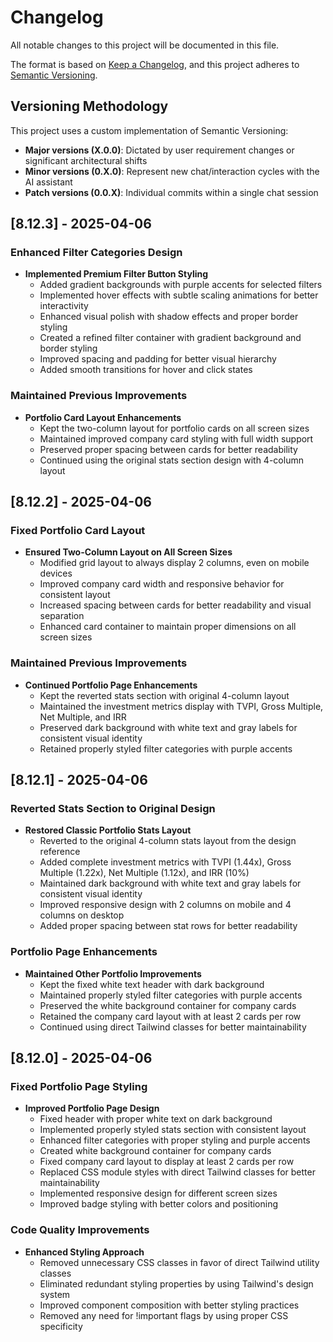# Changelog

All notable changes to this project will be documented in this file.

The format is based on [Keep a Changelog](https://keepachangelog.com/en/1.0.0/),
and this project adheres to [Semantic Versioning](https://semver.org/spec/v2.0.0.html).

## Versioning Methodology

This project uses a custom implementation of Semantic Versioning:
- **Major versions (X.0.0)**: Dictated by user requirement changes or significant architectural shifts
- **Minor versions (0.X.0)**: Represent new chat/interaction cycles with the AI assistant
- **Patch versions (0.0.X)**: Individual commits within a single chat session

## [8.12.3] - 2025-04-06

### Enhanced Filter Categories Design

- **Implemented Premium Filter Button Styling**
  - Added gradient backgrounds with purple accents for selected filters
  - Implemented hover effects with subtle scaling animations for better interactivity
  - Enhanced visual polish with shadow effects and proper border styling
  - Created a refined filter container with gradient background and border styling
  - Improved spacing and padding for better visual hierarchy
  - Added smooth transitions for hover and click states

### Maintained Previous Improvements

- **Portfolio Card Layout Enhancements**
  - Kept the two-column layout for portfolio cards on all screen sizes
  - Maintained improved company card styling with full width support
  - Preserved proper spacing between cards for better readability
  - Continued using the original stats section design with 4-column layout

## [8.12.2] - 2025-04-06

### Fixed Portfolio Card Layout

- **Ensured Two-Column Layout on All Screen Sizes**
  - Modified grid layout to always display 2 columns, even on mobile devices
  - Improved company card width and responsive behavior for consistent layout
  - Increased spacing between cards for better readability and visual separation
  - Enhanced card container to maintain proper dimensions on all screen sizes

### Maintained Previous Improvements

- **Continued Portfolio Page Enhancements**
  - Kept the reverted stats section with original 4-column layout 
  - Maintained the investment metrics display with TVPI, Gross Multiple, Net Multiple, and IRR
  - Preserved dark background with white text and gray labels for consistent visual identity
  - Retained properly styled filter categories with purple accents

## [8.12.1] - 2025-04-06

### Reverted Stats Section to Original Design

- **Restored Classic Portfolio Stats Layout**
  - Reverted to the original 4-column stats layout from the design reference
  - Added complete investment metrics with TVPI (1.44x), Gross Multiple (1.22x), Net Multiple (1.12x), and IRR (10%)
  - Maintained dark background with white text and gray labels for consistent visual identity
  - Improved responsive design with 2 columns on mobile and 4 columns on desktop
  - Added proper spacing between stat rows for better readability

### Portfolio Page Enhancements

- **Maintained Other Portfolio Improvements**
  - Kept the fixed white text header with dark background
  - Maintained properly styled filter categories with purple accents
  - Preserved the white background container for company cards
  - Retained the company card layout with at least 2 cards per row
  - Continued using direct Tailwind classes for better maintainability

## [8.12.0] - 2025-04-06

### Fixed Portfolio Page Styling

- **Improved Portfolio Page Design**
  - Fixed header with proper white text on dark background
  - Implemented properly styled stats section with consistent layout
  - Enhanced filter categories with proper styling and purple accents
  - Created white background container for company cards
  - Fixed company card layout to display at least 2 cards per row
  - Replaced CSS module styles with direct Tailwind classes for better maintainability
  - Implemented responsive design for different screen sizes
  - Improved badge styling with better colors and positioning

### Code Quality Improvements

- **Enhanced Styling Approach**
  - Removed unnecessary CSS classes in favor of direct Tailwind utility classes
  - Eliminated redundant styling properties by using Tailwind's design system
  - Improved component composition with better styling practices
  - Removed any need for !important flags by using proper CSS specificity
